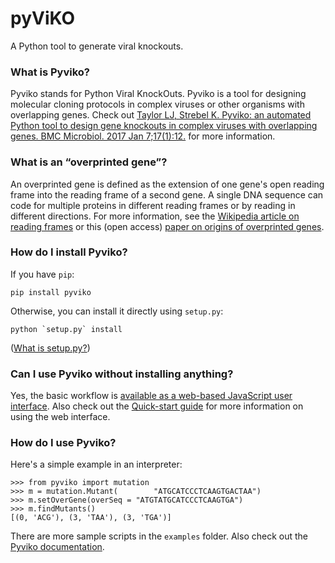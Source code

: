 pyViKO
======
A Python tool to generate viral knockouts.

### What is Pyviko?
Pyviko stands for Python Viral KnockOuts. Pyviko is a tool for designing molecular cloning protocols in complex viruses or other organisms with overlapping genes. Check out [Taylor LJ, Strebel K. Pyviko: an automated Python tool to design gene knockouts in complex viruses with overlapping genes. BMC Microbiol. 2017 Jan 7;17(1):12.](https://bmcmicrobiol.biomedcentral.com/articles/10.1186/s12866-016-0920-3) for more information.

### What is an “overprinted gene”?
An overprinted gene is defined as the extension of one gene's open reading frame into the reading frame of a second gene. A single DNA sequence can code for multiple proteins in different reading frames or by reading in different directions. For more information, see the [Wikipedia article on reading frames](https://en.wikipedia.org/wiki/Reading_frame) or this (open access) [paper on origins of overprinted genes](http://www.ncbi.nlm.nih.gov/pubmed/22821011).

### How do I install Pyviko?
If you have `pip`:

    pip install pyviko

Otherwise, you can install it directly using `setup.py`:

    python `setup.py` install
    
([What is setup.py?](http://stackoverflow.com/questions/1471994/what-is-setup-py))

### Can I use Pyviko without installing anything?
Yes, the basic workflow is [available as a web-based JavaScript user interface](http://louiejtaylor.github.io/pyViKO/). Also check out the [Quick-start guide](http://louiejtaylor.github.io/pyViKO/doc/Pyviko_quick-start.pdf) for more information on using the web interface.

### How do I use Pyviko?
Here's a simple example in an interpreter:

    >>> from pyviko import mutation
    >>> m = mutation.Mutant(        "ATGCATCCCTCAAGTGACTAA")
    >>> m.setOverGene(overSeq = "ATGTATGCATCCCTCAAGTGA")
    >>> m.findMutants()
    [(0, 'ACG'), (3, 'TAA'), (3, 'TGA')]
    
There are more sample scripts in the `examples` folder. Also check out the [Pyviko documentation](http://louiejtaylor.github.io/pyViKO/doc).
